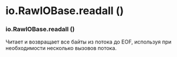 # io.RawIOBase.readall \(\)

### io.RawIOBase.readall \(\)

Читает и возвращает все байты из потока до EOF, используя при необходимости несколько вызовов потока.

